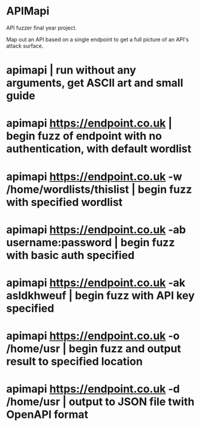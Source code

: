 # APIMapi
API fuzzer final year project.

Map out an API based on a single endpoint to get a full picture of an API's attack surface.

# apimapi                                                       | run without any arguments, get ASCII art and small guide
# apimapi https://endpoint.co.uk                                | begin fuzz of endpoint with no authentication, with default wordlist
# apimapi https://endpoint.co.uk  -w /home/wordlists/thislist   | begin fuzz with specified wordlist
# apimapi https://endpoint.co.uk  -ab username:password         | begin fuzz with basic auth specified 
# apimapi https://endpoint.co.uk  -ak asldkhweuf                | begin fuzz with API key specified 
# apimapi https://endpoint.co.uk  -o /home/usr                  | begin fuzz and output result to specified location
# apimapi https://endpoint.co.uk  -d /home/usr                  | output to JSON file twith OpenAPI format